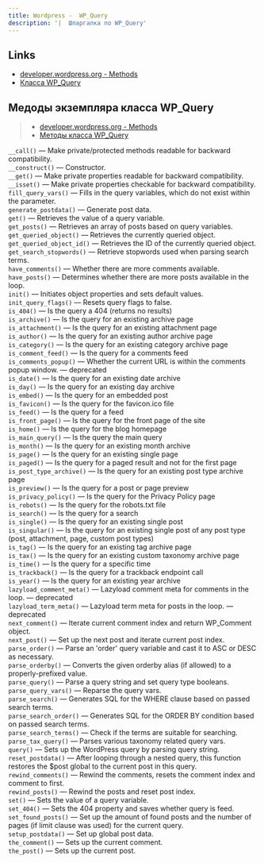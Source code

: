 ```yaml
---
title: Wordpress -  WP_Query
description: '|  Шпаргалка по WP_Query'
---
```


## Links
- [developer.wordpress.org - Methods](https://developer.wordpress.org/reference/classes/wp_query)  
- [Класса WP_Query](https://www.internet-technologies.ru/articles/izuchaem-wp-query-svoystva-i-metody.html)  

## Медоды экземпляра класса WP_Query

> - [developer.wordpress.org - Methods](https://developer.wordpress.org/reference/classes/wp_query/#methods)  
> - [Методы класса WP_Query](https://www.internet-technologies.ru/articles/izuchaem-wp-query-svoystva-i-metody.html#header-10062-14)


`__call()` — Make private/protected methods readable for backward compatibility.  
`__construct()` — Constructor.  
`__get()` — Make private properties readable for backward compatibility.  
`__isset()` — Make private properties checkable for backward compatibility.  
`fill_query_vars()` — Fills in the query variables, which do not exist within the parameter.  
`generate_postdata()` — Generate post data.  
`get()` — Retrieves the value of a query variable.  
`get_posts()` — Retrieves an array of posts based on query variables.  
`get_queried_object()` — Retrieves the currently queried object.  
`get_queried_object_id()` — Retrieves the ID of the currently queried object.  
`get_search_stopwords()` — Retrieve stopwords used when parsing search terms.  
`have_comments()` — Whether there are more comments available.  
`have_posts()` — Determines whether there are more posts available in the loop.  
`init()` — Initiates object properties and sets default values. 
`init_query_flags()` — Resets query flags to false.  
`is_404()` — Is the query a 404 (returns no results)  
`is_archive()` — Is the query for an existing archive page  
`is_attachment()` — Is the query for an existing attachment page  
`is_author()` — Is the query for an existing author archive page  
`is_category()` — Is the query for an existing category archive page  
`is_comment_feed()` — Is the query for a comments feed  
`is_comments_popup()` — Whether the current URL is within the comments popup window. — deprecated  
`is_date()` — Is the query for an existing date archive  
`is_day()` — Is the query for an existing day archive  
`is_embed()` — Is the query for an embedded post  
`is_favicon()` — Is the query for the favicon.ico file  
`is_feed()` — Is the query for a feed  
`is_front_page()` — Is the query for the front page of the site  
`is_home()` — Is the query for the blog homepage  
`is_main_query()` — Is the query the main query  
`is_month()` — Is the query for an existing month archive  
`is_page()` — Is the query for an existing single page  
`is_paged()` — Is the query for a paged result and not for the first page  
`is_post_type_archive()` — Is the query for an existing post type archive page  
`is_preview()` — Is the query for a post or page preview  
`is_privacy_policy()` — Is the query for the Privacy Policy page  
`is_robots()` — Is the query for the robots.txt file  
`is_search()` — Is the query for a search  
`is_single()` — Is the query for an existing single post  
`is_singular()` — Is the query for an existing single post of any post type (post, attachment, page, custom post types)  
`is_tag()` — Is the query for an existing tag archive page  
`is_tax()` — Is the query for an existing custom taxonomy archive page  
`is_time()` — Is the query for a specific time  
`is_trackback()` — Is the query for a trackback endpoint call  
`is_year()` — Is the query for an existing year archive  
`lazyload_comment_meta()` — Lazyload comment meta for comments in the loop. — deprecated  
`lazyload_term_meta()` — Lazyload term meta for posts in the loop. — deprecated  
`next_comment()` — Iterate current comment index and return WP_Comment object.  
`next_post()` — Set up the next post and iterate current post index.  
`parse_order()` — Parse an 'order' query variable and cast it to ASC or DESC as necessary.  
`parse_orderby()` — Converts the given orderby alias (if allowed) to a properly-prefixed value.  
`parse_query()` — Parse a query string and set query type booleans.  
`parse_query_vars()` — Reparse the query vars.  
`parse_search()` — Generates SQL for the WHERE clause based on passed search terms.  
`parse_search_order()` — Generates SQL for the ORDER BY condition based on passed search terms.  
`parse_search_terms()` — Check if the terms are suitable for searching.  
`parse_tax_query()` — Parses various taxonomy related query vars.  
`query()` — Sets up the WordPress query by parsing query string.  
`reset_postdata()` — After looping through a nested query, this function restores the $post global to the current post in this query.  
`rewind_comments()` — Rewind the comments, resets the comment index and comment to first.  
`rewind_posts()` — Rewind the posts and reset post index.  
`set()` — Sets the value of a query variable.  
`set_404()` — Sets the 404 property and saves whether query is feed.  
`set_found_posts()` — Set up the amount of found posts and the number of pages (if limit clause was used) for the current query.  
`setup_postdata()` — Set up global post data.  
`the_comment()` — Sets up the current comment.  
`the_post()` — Sets up the current post.  

